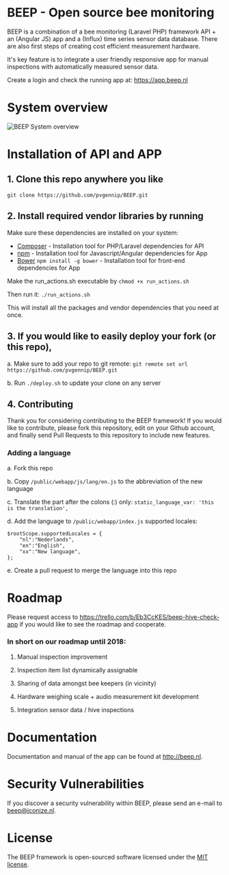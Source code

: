 # BEEP - Open source bee monitoring


BEEP is a combination of a bee monitoring (Laravel PHP) framework API + an (Angular JS) app and a (Influx) time series sensor data database. There are also first steps of creating cost efficient measurement hardware.

It's key feature is to integrate a user friendly responsive app for manual inspections with automatically measured sensor data.

Create a login and check the running app at: https://app.beep.nl


# System overview
![BEEP System overview](https://github.com/pvgennip/BEEP/raw/master/system-overview.png)


# Installation of API and APP

## 1. Clone this repo anywhere you like
```git clone https://github.com/pvgennip/BEEP.git```

## 2. Install required vendor libraries by running 

Make sure these dependencies are installed on your system:

* [Composer](https://getcomposer.org/download/) - Installation tool for PHP/Laravel dependencies for API
* [npm](https://www.npmjs.com/get-npm) - Installation tool for Javascript/Angular dependencies for App
* [Bower](https://bower.io/) ```npm install -g bower``` - Installation tool for front-end dependencies for App

Make the run_actions.sh executable by ```chmod +x run_actions.sh```

Then run it: ```./run_actions.sh```

This will install all the packages and vendor dependencies that you need at once.

## 3. If you would like to easily deploy your fork (or this repo), 

a. Make sure to add your repo to git remote: ```git remote set url https://github.com/pvgennip/BEEP.git```

b. Run ```./deploy.sh``` to update your clone on any server

## 4. Contributing

Thank you for considering contributing to the BEEP framework! If you would like to contribute, please fork this repository, edit on your Github account, and finally send Pull Requests to this repository to include new features.

### Adding a language
a. Fork this repo

b. Copy ```/public/webapp/js/lang/en.js``` to the abbreviation of the new language

c. Translate the part after the colons (:) only: ```static_language_var: 'this is the translation',```

d. Add the language to ```/public/webapp/index.js``` supported locales:
```
$rootScope.supportedLocales = {
    "nl":"Nederlands", 
    "en":"English",
    "xx":"New language",
};
```
e. Create a pull request to merge the language into this repo

# Roadmap

Please request access to https://trello.com/b/Eb3CcKES/beep-hive-check-app if you would like to see the roadmap and cooperate.

### In short on our roadmap until 2018:

1. Manual inspection improvement 

2. Inspection item list dynamically assignable

3. Sharing of data amongst bee keepers (in vicinity)

4. Hardware weighing scale + audio measurement kit development

5. Integration sensor data / hive inspections


# Documentation

Documentation and manual of the app can be found at http://beep.nl. 


# Security Vulnerabilities

If you discover a security vulnerability within BEEP, please send an e-mail to beep@iconize.nl.

# License

The BEEP framework is open-sourced software licensed under the [MIT license](http://opensource.org/licenses/MIT).
